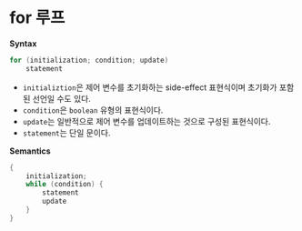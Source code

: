 # for 루프

**Syntax**

```java
for (initialization; condition; update)
    statement
```

- `initializtion`은 제어 변수를 초기화하는 side-effect 표현식이며 초기화가 포함된 선언일 수도 있다.
- `condition`은 `boolean` 유형의 표현식이다.
- `update`는 일반적으로 제어 변수를 업데이트하는 것으로 구성된 표현식이다.
- `statement`는 단일 문이다.

**Semantics**
```java
{
    initialization;
    while (condition) {
        statement
        update
    }
}
```